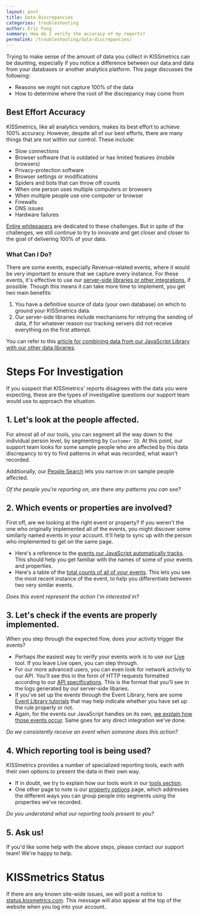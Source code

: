 ```yaml
---
layout: post
title: Data Discrepancies
categories: troubleshooting
author: Eric Fung
summary: How do I verify the accuracy of my reports?
permalink: /troubleshooting/data-discrepancies/
---
```

Trying to make sense of the amount of data you collect in KISSmetrics can be daunting, especially if you notice a difference between our data and data from your databases or another analytics platform. This page discusses the following:

* Reasons we might not capture 100% of the data
* How to determine where the root of the discrepancy may come from

## Best Effort Accuracy

KISSmetrics, like all analytics vendors, makes its best effort to achieve 100% accuracy. However, despite all of our best efforts, there are many things that are not within our control. These include:

* Slow connections
* Browser software that is outdated or has limited features (mobile browsers)
* Privacy-protection software
* Browser settings or modifications
* Spiders and bots that can throw off counts
* When one person uses multiple computers or browsers
* When multiple people use one computer or browser
* Firewalls
* DNS issues
* Hardware failures

[Entire whitepapers][whitepapers] are dedicated to these challenges. But in spite of the challenges, we still continue to try to innovate and get closer and closer to the goal of delivering 100% of your data.

### What Can I Do?

There are some events, especially Revenue-related events, where it would be very important to ensure that we capture every instance. For these events, it's effective to use our [server-side libraries or other integrations][ways], if possible. Though this means it can take more time to implement, you get two main benefits:

1. You have a definitive source of data (your own database) on which to ground your KISSmetrics data.
2. Our server-side libraries include mechanisms for retrying the sending of data, if for whatever reason our tracking servers did not receive everything on the first attempt.

You can refer to this [article for combining data from our JavaScript Library with our other data libraries][client-server].

# Steps For Investigation

If you suspect that KISSmetrics' reports disagrees with the data you were expecting, these are the types of investigative questions our support team would use to approach the situation.

## 1. Let's look at the people affected.

For almost all of our tools, you can segment all the way down to the individual person level, by segmenting by `Customer ID`. At this point, our support team looks for some sample people who are affected by this data discrepancy to try to find patterns in what was recorded, what wasn't recorded.

Additionally, our [People Search][people] lets you narrow in on sample people affected.

*Of the people you're reporting on, are there any patterns you can see?*

## 2. Which events or properties are involved?

First off, are we looking at the right event or property? If you weren't the one who originally implemented all of the events, you might discover some similarly named events in your account. It'll help to sync up with the person who implemented to get on the same page.

* Here's a reference to the [events our JavaScript automatically tracks][auto-track]. This should help you get familiar with the names of some of your events and properties.
* Here's a table of the [total counts of all of your events][event-count]. This lets you see the most recent instance of the event, to help you differentiate between two very similar events.

*Does this event represent the action I'm interested in?*


## 3. Let's check if the events are properly implemented.

When you step through the expected flow, does your activity trigger the events? 

* Perhaps the easiest way to verify your events work is to use our [Live][live] tool. If you leave Live open, you can step through. 
* For our more advanced users, you can even look for network activity to our API. You'll see this in the form of HTTP requests formatted according to our [API specifications][specs]. This is the format that you'll see in the logs generated by our server-side libaries.
* If you've set up the events through the Event Library, here are some  [Event Library tutorials][event-lib-tutorial] that may help indicate whether you have set up the rule properly or not.
* Again, for the events our JavaScript handles on its own, [we explain how those events occur][auto-track]. Same goes for any direct integration we've done.

*Do we consistently receive an event when someone does this action?*

## 4. Which reporting tool is being used?

KISSmetrics provides a number of specialized reporting tools, each with their own options to present the data in their own way.

* If in doubt, we try to explain how our tools work in our [tools section][tools].
* One other page to note is our [property options][ap] page, which addresses the different ways you can group people into segments using the properties we've recorded.

*Do you understand what our reporting tools present to you?*

## 5. Ask us!

If you'd like some help with the above steps, please contact our support team! We're happy to help.


# KISSmetrics Status

If there are any known site-wide issues, we will post a notice to [status.kissmetrics.com][status]. This message will also appear at the top of the website when you log into your account.


[status]: http://status.kissmetrics.com
[event-count]: https://www.kissmetrics.com/product.event_prop_breakdown
[whitepapers]: http://www.advanced-web-metrics.com/docs/accuracy-whitepaper.pdf

[client-server]: /advanced/server-client-side-integration

[ways]: /getting-started/ways-to-send-us-data
[auto-track]: /apis/javascript#events-automatically-tracked
[people]: /tools/people-search

[specs]: /apis/specifications
[event-lib-tutorial]: /tutorial/event-library
[live]: /tools/live

[tools]: /tools
[ap]: /advanced/advanced-properties